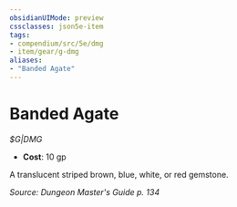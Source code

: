 ```yaml
---
obsidianUIMode: preview
cssclasses: json5e-item
tags:
- compendium/src/5e/dmg
- item/gear/g-dmg
aliases: 
- "Banded Agate"
---
```

# Banded Agate
*$G|DMG*  

- **Cost**: 10 gp

A translucent striped brown, blue, white, or red gemstone.

*Source: Dungeon Master's Guide p. 134*